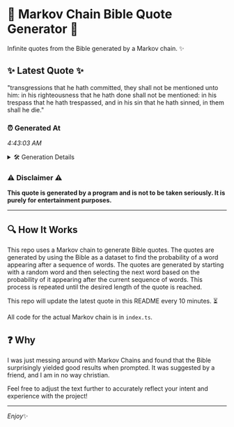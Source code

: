 # 📖 Markov Chain Bible Quote Generator 📖

Infinite quotes from the Bible generated by a Markov chain. ✨

## ✨ Latest Quote ✨
"transgressions that he hath committed, they shall not be mentioned unto him: in his righteousness that he hath done shall not be mentioned: in his trespass that he hath trespassed, and in his sin that he hath sinned, in them shall he die."

### ⏰ Generated At
*4:43:03 AM*

<details>
    <summary>🛠️ Generation Details</summary>
    <p>
        <strong>🌱 Seed:</strong> transgressions<br>
        <strong>🔄 Iterations:</strong> 42<br>
        <strong>📜 Context History:</strong><br>[ transgressions ]: that<br>[ transgressions, that ]: he<br>[ transgressions, that, he ]: hath<br>[ transgressions, that, he, hath ]: committed,<br>[ transgressions, that, he, hath, committed, ]: they<br>[ transgressions, that, he, hath, committed,, they ]: shall<br>[ that, he, hath, committed,, they, shall ]: not<br>[ he, hath, committed,, they, shall, not ]: be<br>[ hath, committed,, they, shall, not, be ]: mentioned<br>[ committed,, they, shall, not, be, mentioned ]: unto<br>[ they, shall, not, be, mentioned, unto ]: him:<br>[ shall, not, be, mentioned, unto, him: ]: in<br>[ not, be, mentioned, unto, him:, in ]: his<br>[ be, mentioned, unto, him:, in, his ]: righteousness<br>[ mentioned, unto, him:, in, his, righteousness ]: that<br>[ unto, him:, in, his, righteousness, that ]: he<br>[ him:, in, his, righteousness, that, he ]: hath<br>[ in, his, righteousness, that, he, hath ]: done<br>[ his, righteousness, that, he, hath, done ]: shall<br>[ righteousness, that, he, hath, done, shall ]: not<br>[ that, he, hath, done, shall, not ]: be<br>[ he, hath, done, shall, not, be ]: mentioned:<br>[ hath, done, shall, not, be, mentioned: ]: in<br>[ done, shall, not, be, mentioned:, in ]: his<br>[ shall, not, be, mentioned:, in, his ]: trespass<br>[ not, be, mentioned:, in, his, trespass ]: that<br>[ be, mentioned:, in, his, trespass, that ]: he<br>[ mentioned:, in, his, trespass, that, he ]: hath<br>[ in, his, trespass, that, he, hath ]: trespassed,<br>[ his, trespass, that, he, hath, trespassed, ]: and<br>[ trespass, that, he, hath, trespassed,, and ]: in<br>[ that, he, hath, trespassed,, and, in ]: his<br>[ he, hath, trespassed,, and, in, his ]: sin<br>[ hath, trespassed,, and, in, his, sin ]: that<br>[ trespassed,, and, in, his, sin, that ]: he<br>[ and, in, his, sin, that, he ]: hath<br>[ in, his, sin, that, he, hath ]: sinned,<br>[ his, sin, that, he, hath, sinned, ]: in<br>[ sin, that, he, hath, sinned,, in ]: them<br>[ that, he, hath, sinned,, in, them ]: shall<br>[ he, hath, sinned,, in, them, shall ]: he<br>[ hath, sinned,, in, them, shall, he ]: die.<br>
    </p>
</details>

### ⚠️ Disclaimer ⚠️
**This quote is generated by a program and is not to be taken seriously. It is purely for entertainment purposes.**

---

## 🔍 How It Works

This repo uses a Markov chain to generate Bible quotes. The quotes are generated by using the Bible as a dataset to find the probability of a word appearing after a sequence of words. The quotes are generated by starting with a random word and then selecting the next word based on the probability of it appearing after the current sequence of words. This process is repeated until the desired length of the quote is reached.

This repo will update the latest quote in this README every 10 minutes. ⏳

All code for the actual Markov chain is in `index.ts`.

## ❓ Why

I was just messing around with Markov Chains and found that the Bible surprisingly yielded good results when prompted. 
It was suggested by a friend, and I am in no way christian.

Feel free to adjust the text further to accurately reflect your intent and experience with the project!

---

*Enjoy*✨
